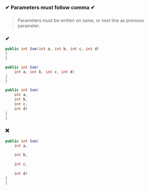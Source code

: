 ### ✔ Parameters must follow comma ✔
###

> Parameters must be written on same, or next line as previous parameter.

### ✔
``` csharp
public int Sum(int a, int b, int c, int d)
{
}
```
``` csharp
public int Sum(
	int a, int b, int c, int d)
{
}
```
``` csharp
public int Sum(
	int a,
	int b,
	int c,
	int d)
{
}
```

### ❌
``` csharp
public int Sum(
	int a,
	
	int b,
	
	int c,
	
	int d)
{
}
```
